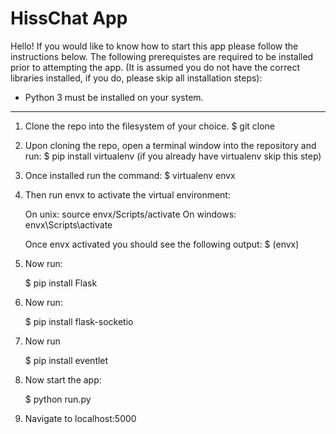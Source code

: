 # HissChat App


Hello! If you would like to know how to start this app please follow the instructions below.
The following prerequistes are required to be installed prior to attempting the app. 
(It is assumed you do not have the correct libraries installed, if you do, please skip all installation steps):

- Python 3 must be installed on your system.


------------------------------------------------------

1. Clone the repo into the filesystem of your choice.
	$ git clone <url>

2. Upon cloning the repo, open a terminal window into the repository and run:
	$ pip install virtualenv
	(if you already have virtualenv skip this step)

3. Once installed run the command:
	$ virtualenv envx

4. Then run envx to activate the virtual environment:

	On unix: source envx/Scripts/activate 
	On windows: envx\Scripts\activate

	Once envx activated you should see the following output: $ (envx) 

5. Now run:

 	$ pip install Flask

6. Now run:

	$ pip install flask-socketio

7. Now run

	$ pip install eventlet

8. Now start the app:

	$ python run.py

9. Navigate to localhost:5000
